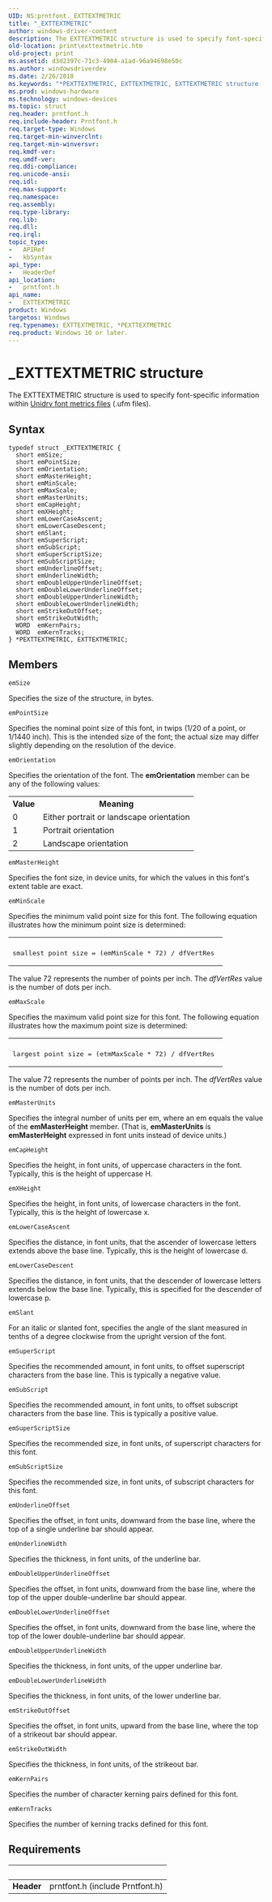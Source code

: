 ```yaml
---
UID: NS:prntfont._EXTTEXTMETRIC
title: "_EXTTEXTMETRIC"
author: windows-driver-content
description: The EXTTEXTMETRIC structure is used to specify font-specific information within Unidrv font metrics files (.ufm files).
old-location: print\exttextmetric.htm
old-project: print
ms.assetid: d3d2397c-71c3-4904-a1ad-96a94698e50c
ms.author: windowsdriverdev
ms.date: 2/26/2018
ms.keywords: "*PEXTTEXTMETRIC, EXTTEXTMETRIC, EXTTEXTMETRIC structure [Print Devices], PEXTTEXTMETRIC, PEXTTEXTMETRIC structure pointer [Print Devices], _EXTTEXTMETRIC, print.exttextmetric, print_unidrv-pscript_fonts_8b9f67ef-9ab0-40e4-9474-c506de9c8824.xml, prntfont/EXTTEXTMETRIC, prntfont/PEXTTEXTMETRIC"
ms.prod: windows-hardware
ms.technology: windows-devices
ms.topic: struct
req.header: prntfont.h
req.include-header: Prntfont.h
req.target-type: Windows
req.target-min-winverclnt: 
req.target-min-winversvr: 
req.kmdf-ver: 
req.umdf-ver: 
req.ddi-compliance: 
req.unicode-ansi: 
req.idl: 
req.max-support: 
req.namespace: 
req.assembly: 
req.type-library: 
req.lib: 
req.dll: 
req.irql: 
topic_type:
-	APIRef
-	kbSyntax
api_type:
-	HeaderDef
api_location:
-	prntfont.h
api_name:
-	EXTTEXTMETRIC
product: Windows
targetos: Windows
req.typenames: EXTTEXTMETRIC, *PEXTTEXTMETRIC
req.product: Windows 10 or later.
---
```


# _EXTTEXTMETRIC structure
The EXTTEXTMETRIC structure is used to specify font-specific information within <a href="https://msdn.microsoft.com/6e643703-ace1-4660-990c-3a9ca735829d">Unidrv font metrics files</a> (.ufm files).

## Syntax
```
typedef struct _EXTTEXTMETRIC {
  short emSize;
  short emPointSize;
  short emOrientation;
  short emMasterHeight;
  short emMinScale;
  short emMaxScale;
  short emMasterUnits;
  short emCapHeight;
  short emXHeight;
  short emLowerCaseAscent;
  short emLowerCaseDescent;
  short emSlant;
  short emSuperScript;
  short emSubScript;
  short emSuperScriptSize;
  short emSubScriptSize;
  short emUnderlineOffset;
  short emUnderlineWidth;
  short emDoubleUpperUnderlineOffset;
  short emDoubleLowerUnderlineOffset;
  short emDoubleUpperUnderlineWidth;
  short emDoubleLowerUnderlineWidth;
  short emStrikeOutOffset;
  short emStrikeOutWidth;
  WORD  emKernPairs;
  WORD  emKernTracks;
} *PEXTTEXTMETRIC, EXTTEXTMETRIC;
```

## Members


`emSize`

Specifies the size of the structure, in bytes.

`emPointSize`

Specifies the nominal point size of this font, in twips (1/20 of a point, or 1/1440 inch). This is the intended size of the font; the actual size may differ slightly depending on the resolution of the device.

`emOrientation`

Specifies the orientation of the font. The <b>emOrientation</b> member can be any of the following values: 

<table>
<tr>
<th>Value</th>
<th>Meaning</th>
</tr>
<tr>
<td>
0

</td>
<td>
Either portrait or landscape orientation 

</td>
</tr>
<tr>
<td>
1

</td>
<td>
Portrait orientation

</td>
</tr>
<tr>
<td>
2

</td>
<td>
Landscape orientation

</td>
</tr>
</table>

`emMasterHeight`

Specifies the font size, in device units, for which the values in this font's extent table are exact.

`emMinScale`

Specifies the minimum valid point size for this font. The following equation illustrates how the minimum point size is determined:

<div class="code"><span codelanguage=""><table>
<tr>
<th></th>
</tr>
<tr>
<td>
<pre>smallest point size = (emMinScale * 72) / dfVertRes </pre>
</td>
</tr>
</table></span></div>
The value 72 represents the number of points per inch. The <i>dfVertRes</i> value is the number of dots per inch.

`emMaxScale`

Specifies the maximum valid point size for this font. The following equation illustrates how the maximum point size is determined:

<div class="code"><span codelanguage=""><table>
<tr>
<th></th>
</tr>
<tr>
<td>
<pre>largest point size = (etmMaxScale * 72) / dfVertRes </pre>
</td>
</tr>
</table></span></div>
The value 72 represents the number of points per inch. The <i>dfVertRes</i> value is the number of dots per inch.

`emMasterUnits`

Specifies the integral number of units per em, where an em equals the value of the <b>emMasterHeight</b> member. (That is, <b>emMasterUnits</b> is <b>emMasterHeight</b> expressed in font units instead of device units.)

`emCapHeight`

Specifies the height, in font units, of uppercase characters in the font. Typically, this is the height of uppercase H.

`emXHeight`

Specifies the height, in font units, of lowercase characters in the font. Typically, this is the height of lowercase x.

`emLowerCaseAscent`

Specifies the distance, in font units, that the ascender of lowercase letters extends above the base line. Typically, this is the height of lowercase d.

`emLowerCaseDescent`

Specifies the distance, in font units, that the descender of lowercase letters extends below the base line. Typically, this is specified for the descender of lowercase p.

`emSlant`

For an italic or slanted font, specifies the angle of the slant measured in tenths of a degree clockwise from the upright version of the font.

`emSuperScript`

Specifies the recommended amount, in font units, to offset superscript characters from the base line. This is typically a negative value.

`emSubScript`

Specifies the recommended amount, in font units, to offset subscript characters from the base line. This is typically a positive value.

`emSuperScriptSize`

Specifies the recommended size, in font units, of superscript characters for this font.

`emSubScriptSize`

Specifies the recommended size, in font units, of subscript characters for this font.

`emUnderlineOffset`

Specifies the offset, in font units, downward from the base line, where the top of a single underline bar should appear.

`emUnderlineWidth`

Specifies the thickness, in font units, of the underline bar.

`emDoubleUpperUnderlineOffset`

Specifies the offset, in font units, downward from the base line, where the top of the upper double-underline bar should appear.

`emDoubleLowerUnderlineOffset`

Specifies the offset, in font units, downward from the base line, where the top of the lower double-underline bar should appear.

`emDoubleUpperUnderlineWidth`

Specifies the thickness, in font units, of the upper underline bar.

`emDoubleLowerUnderlineWidth`

Specifies the thickness, in font units, of the lower underline bar.

`emStrikeOutOffset`

Specifies the offset, in font units, upward from the base line, where the top of a strikeout bar should appear.

`emStrikeOutWidth`

Specifies the thickness, in font units, of the strikeout bar.

`emKernPairs`

Specifies the number of character kerning pairs defined for this font.

`emKernTracks`

Specifies the number of kerning tracks defined for this font.


## Requirements
| &nbsp; | &nbsp; |
| ---- |:---- |
| **Header** | prntfont.h (include Prntfont.h) |